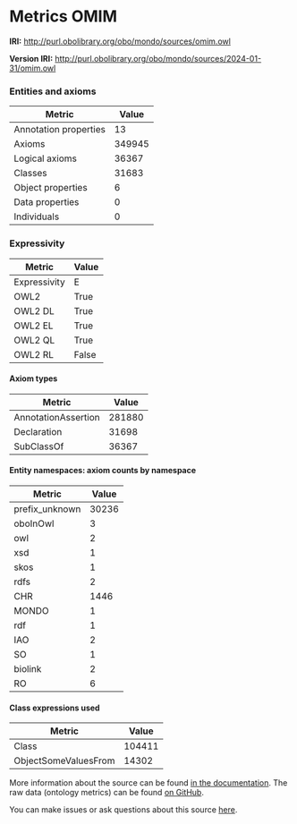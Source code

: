 # Metrics OMIM

**IRI:** http://purl.obolibrary.org/obo/mondo/sources/omim.owl

**Version IRI:** http://purl.obolibrary.org/obo/mondo/sources/2024-01-31/omim.owl

### Entities and axioms

| Metric | Value |
| ------ | ----- |
| Annotation properties | 13 |
| Axioms | 349945 |
| Logical axioms | 36367 |
| Classes | 31683 |
| Object properties | 6 |
| Data properties | 0 |
| Individuals | 0 |


### Expressivity

| Metric | Value |
| ------ | ----- |
| Expressivity | E |
| OWL2 | True |
| OWL2 DL | True |
| OWL2 EL | True |
| OWL2 QL | True |
| OWL2 RL | False |

#### Axiom types

| Metric | Value |
| ------ | ----- |
| AnnotationAssertion | 281880 |
| Declaration | 31698 |
| SubClassOf | 36367 |


#### Entity namespaces: axiom counts by namespace

| Metric | Value |
| ------ | ----- |
| prefix_unknown | 30236 |
| oboInOwl | 3 |
| owl | 2 |
| xsd | 1 |
| skos | 1 |
| rdfs | 2 |
| CHR | 1446 |
| MONDO | 1 |
| rdf | 1 |
| IAO | 2 |
| SO | 1 |
| biolink | 2 |
| RO | 6 |


#### Class expressions used

| Metric | Value |
| ------ | ----- |
| Class | 104411 |
| ObjectSomeValuesFrom | 14302 |


More information about the source can be found [in the documentation](../sources.md). The raw data (ontology metrics) can be found [on GitHub](https://github.com/monarch-initiative/mondo-ingest/tree/main/src/ontology/metadata).

You can make issues or ask questions about this source [here](https://github.com/monarch-initiative/mondo-ingest/issues).

